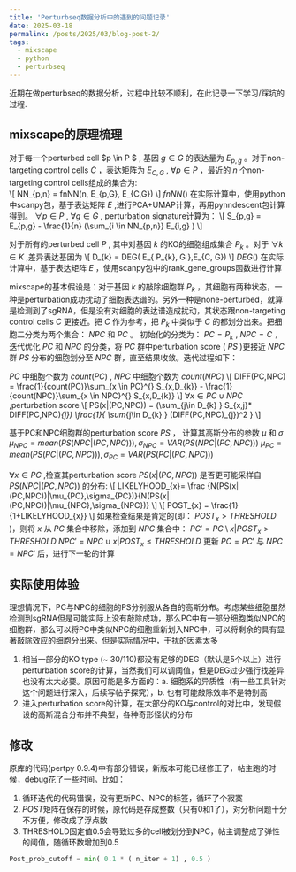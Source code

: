 ```yaml
---
title: 'Perturbseq数据分析中的遇到的问题记录'
date: 2025-03-18
permalink: /posts/2025/03/blog-post-2/
tags:
  - mixscape
  - python
  - perturbseq
---
```


近期在做perturbseq的数据分析，过程中比较不顺利，在此记录一下学习/踩坑的过程.


mixscape的原理梳理
----

对于每一个perturbed cell $p \in P $ , 基因 $g \in G$ 的表达量为 $E_{p,g}$ 。对于non-targeting control cells $C$ ，表达矩阵为 $E_{C,G}$ , $\forall p \in P$ ，最近的 $n$ 个non-targeting control cells组成的集合为:  
\\[
NN_{p,n} = fnNN(n, E_{p,G}, E_{C,G})
\\]
 $fnNN()$ 在实际计算中，使用python中scanpy包，基于表达矩阵 $E$ ,进行PCA+UMAP计算，再用pynndescent包计算得到。
$\forall p \in P$ , $\forall g \in G$ , perturbation signature计算为：
\\[
S_{p,g} = E_{p,g} - \frac{1}{n} (\sum_{i \in NN_{p,n}} E_{i,g} )
\\]

对于所有的perturbed cell $P$ , 其中对基因 $k$ 的KO的细胞组成集合 $P_{k}$ 。对于 $\forall k \in K$ ,差异表达基因为 
\\[
D_{k} = DEG( E_{ P_{k}, G },E_{C, G})
\\]
 $DEG()$ 在实际计算中，基于表达矩阵 $E$ ，使用scanpy包中的rank_gene_groups函数进行计算


mixscape的基本假设是：对于基因 $k$ 的敲除细胞群 $P_{k}$ ，其细胞有两种状态，一种是perturbation成功扰动了细胞表达谱的。另外一种是none-perturbed，就算是检测到了sgRNA，但是没有对细胞的表达谱造成扰动，其状态跟non-targeting control cells $C$ 更接近。把 $C$ 作为参考，把 $P_{k}$ 中类似于 $C$ 的都划分出来。把细胞二分类为两个集合： $NPC$ 和 $PC$ 。
初始化的分类为： $PC = P_{k}$ , $NPC=C$ ，迭代优化 $PC$ 和 $NPC$ 的分类，将 $PC$ 群中perturbation score ( $PS$ )更接近 $NPC$ 群 $PS$ 分布的细胞划分至 $NPC$ 群，直至结果收敛。迭代过程如下：

$PC$ 中细胞个数为 $count(PC)$ , $NPC$ 中细胞个数为 $count(NPC)$ 
\\[
DIFF(PC,NPC) = \frac{1}{count(PC)}\sum_{x \in PC}^{} S_{x,D_{k}} - \frac{1}{count(NPC)}\sum_{x \in NPC}^{} S_{x,D_{k}} 
\\]
$\forall x \in PC \cup NPC$ ,perturbation score 
\\[
PS(x|(PC,NPC)) = (\sum_{j\in D_{k} } S_{x,j}* DIFF(PC,NPC)_{j}) \frac{1}{  \sum_{j\in D_{k} } (DIFF(PC,NPC)_{j})^2 }
\\]

基于PC和NPC细胞群的perturbation score $PS$ ， 计算其高斯分布的参数 $\mu$ 和 $\sigma$ 
$\mu_{NPC} = mean(PS( NPC|(PC,NPC))) , \sigma_{NPC}=VAR(PS(NPC|(PC,NPC)))$
$\mu_{PC} = mean(PS(PC|(PC,NPC))) , \sigma_{PC}=VAR(PS(PC|(PC,NPC)))$

$\forall x \in PC$ ,检查其perturbation score $PS(x|(PC,NPC))$ 是否更可能采样自 $PS(NPC|(PC,NPC))$ 的分布:
\\[
LIKELYHOOD_{x}= \frac {N(PS(x|(PC,NPC))|\mu_{PC},\sigma_{PC})}{N(PS(x|(PC,NPC))|\mu_{NPC},\sigma_{NPC})} 
\\]
\\[
POST_{x} = \frac{1}{1+LIKELYHOOD_{x}}
\\]
如果检查结果是肯定的(即： $POST_{x}> THRESHOLD$ )，则将 $x$ 从 $PC$ 集合中移除，添加到 $NPC$ 集合中：
$PC' = PC\setminus {x | POST_{x} \gt THRESHOLD}$
$NPC' = NPC\cup {x | POST_{x} \le THRESHOLD}$
更新 $PC=PC'$ 与 $NPC=NPC'$ 后，进行下一轮的计算


实际使用体验
--
理想情况下，PC与NPC的细胞的PS分别服从各自的高斯分布。考虑某些细胞虽然检测到sgRNA但是可能实际上没有敲除成功，那么PC中有一部分细胞类似NPC的细胞群，那么可以将PC中类似NPC的细胞重新划入NPC中，可以将剩余的具有显著敲除效应的细胞分出来。但是实际情况中，干扰的因素太多
1.  相当一部分的KO type (~ 30/110)都没有足够的DEG（默认是5个以上）进行perturbation score的计算，当然我们可以调阈值，但是DEG过少强行找差异也没有太大必要。原因可能是多方面的：a. 细胞系的异质性（有一些工具针对这个问题进行深入，后续写帖子探究），b. 也有可能敲除效率不是特别高
2.  进入perturbation score的计算，在大部分的KO与control的对比中，发现假设的高斯混合分布并不典型，各种奇形怪状的分布

修改
--
原库的代码(pertpy 0.9.4)中有部分错误，新版本可能已经修正了，帖主跑的时候，debug花了一些时间。比如：
1.  循环迭代的代码错误，没有更新PC、NPC的标签，循环了个寂寞
2.  $POST$矩阵在保存的时候，原代码是存成整数（只有0和1了），对分析问题十分不方便，修改成了浮点数
3.  THRESHOLD固定值0.5会导致过多的cell被划分到NPC，帖主调整成了弹性的阈值，随循环数增加到0.5
```python
Post_prob_cutoff = min( 0.1 * ( n_iter + 1) , 0.5 )
```

